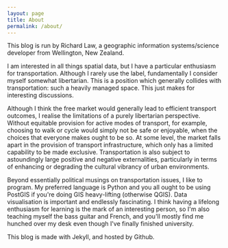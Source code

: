 ```yaml
---
layout: page
title: About
permalink: /about/
---
```


This blog is run by Richard Law, a geographic information systems/science developer from Wellington, New Zealand.

I am interested in all things spatial data, but I have a particular enthusiasm for transportation. Although I rarely use the label, fundamentally I consider myself somewhat libertarian. This is a position which generally collides with transportation: such a heavily managed space. This just makes for interesting discussions.

Although I think the free market would generally lead to efficient transport outcomes, I realise the limitations of a purely libertarian perspective. Without equitable provision for active modes of transport, for example, choosing to walk or cycle would simply not be safe or enjoyable, when the choices that everyone makes ought to be so. At some level, the market falls apart in the provision of transport infrastructure, which only has a limited capability to be made exclusive. Transportation is also subject to astoundingly large positive and negative externalities, particularly in terms of enhancing or degrading the cultural vibrancy of urban environments.

Beyond essentially political musings on transportation issues, I like to program. My preferred language is Python and you all ought to be using PostGIS if you're doing GIS heavy-lifting (otherwise QGIS). Data visualisation is important and endlessly fascinating. I think having a lifelong enthusiasm for learning is the mark of an interesting person, so I'm also teaching myself the bass guitar and French, and you'll mostly find me hunched over my desk even though I've finally finished university.

This blog is made with Jekyll, and hosted by Github.
